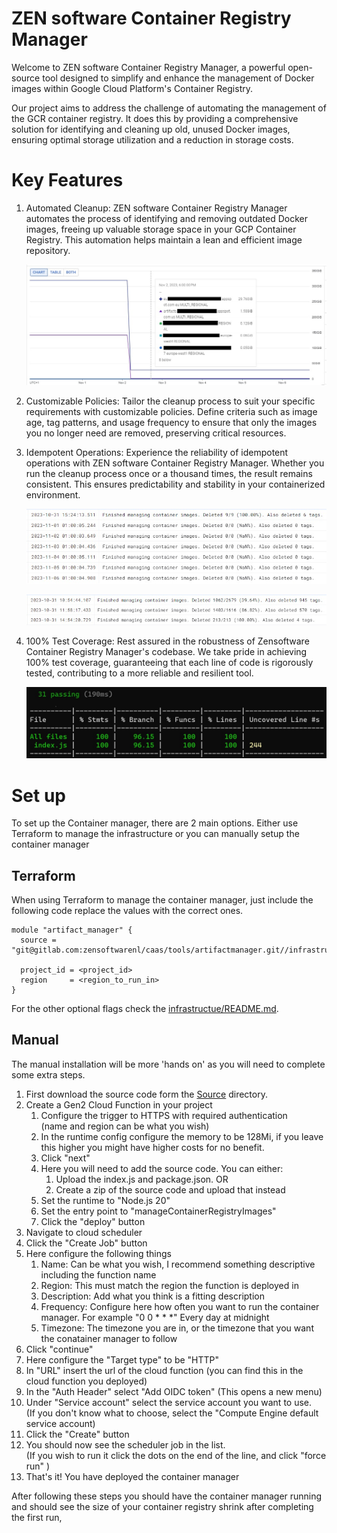 # ZEN software Container Registry Manager

Welcome to ZEN software Container Registry Manager, a powerful open-source tool designed to simplify and enhance the management of Docker images within Google Cloud Platform's Container Registry.

Our project aims to address the challenge of automating the management of the GCR container registry. It does this by providing a comprehensive solution for identifying and cleaning up old, unused Docker images, ensuring optimal storage utilization and a reduction in storage costs.

# Key Features

1. Automated Cleanup: ZEN software Container Registry Manager automates the process of identifying and removing outdated Docker images, freeing up valuable storage space in your GCP Container Registry. This automation helps maintain a lean and efficient image repository.

   ![storage savings](/screenshots/before_after.jpg)

2. Customizable Policies: Tailor the cleanup process to suit your specific requirements with customizable policies. Define criteria such as image age, tag patterns, and usage frequency to ensure that only the images you no longer need are removed, preserving critical resources.

3. Idempotent Operations: Experience the reliability of idempotent operations with ZEN software Container Registry Manager. Whether you run the cleanup process once or a thousand times, the result remains consistent. This ensures predictability and stability in your containerized environment.

   ![idempotent](/screenshots/idempotent.jpg)

   ![partial deletes](/screenshots/containers_tags.jpg)

4. 100% Test Coverage: Rest assured in the robustness of Zensoftware Container Registry Manager's codebase. We take pride in achieving 100% test coverage, guaranteeing that each line of code is rigorously tested, contributing to a more reliable and resilient tool.

   ![test coverage](/screenshots/tests.jpg)

# Set up
To set up the Container manager, there are 2 main options. Either use Terraform to manage the infrastructure or you can manually setup the container manager

## Terraform

When using Terraform to manage the container manager, just include the following code replace the values with the correct ones. 
~~~
module "artifact_manager" {
  source = "git@gitlab.com:zensoftwarenl/caas/tools/artifactmanager.git//infrastructure"

  project_id = <project_id>
  region     = <region_to_run_in>
}
~~~

For the other optional flags check the [infrastructue/README.md](infrastructure/README.md). 

## Manual

The manual installation will be more 'hands on' as you will need to complete some extra steps. 

1. First download the source code form the [Source](source) directory.  
2. Create a Gen2 Cloud Function in your project
   1.  Configure the trigger to HTTPS with required authentication <br> (name and region can be what you wish)
   2. In the runtime config configure the memory to be 128Mi, if you leave this higher you might have higher costs for no benefit. 
   3. Click "next"
   4. Here you will need to add the source code. You can either:
      1. Upload the index.js and package.json. OR
      2. Create a zip of the source code and upload that instead
   5. Set the runtime to "Node.js 20"
   6. Set the entry point to "manageContainerRegistryImages"
   7. Click the "deploy" button
3.  Navigate to cloud scheduler
4. Click the "Create Job" button
5. Here configure the following things
   1. Name: Can be what you wish, I recommend something descriptive including the function name
   2. Region: This must match the region the function is deployed in
   3. Description: Add what you think is a fitting description
   4. Frequency: Configure here how often you want to run the container manager. For example "0 0 * * *" Every day at midnight
   5. Timezone: The timezone you are in, or the timezone that you want the conatainer manager to follow
6. Click "continue"
7. Here configure the "Target type" to be "HTTP"
8. In "URL" insert the url of the cloud function (you can find this in the cloud function you deployed)
9. In the "Auth Header" select "Add OIDC token" (This opens a new menu)
10. Under "Service account" select the service account you want to use. <br> (If you don't know what to choose, select the "Compute Engine default service account)
11. Click the "Create" button
12. You should now see the scheduler job in the list. <br> (If you wish to run it click the dots on the end of the line, and click "force run" ) 
13. That's it! You have deployed the container manager 

After following these steps you should have the container manager running and should see the size of your container registry shrink after completing the first run, 
